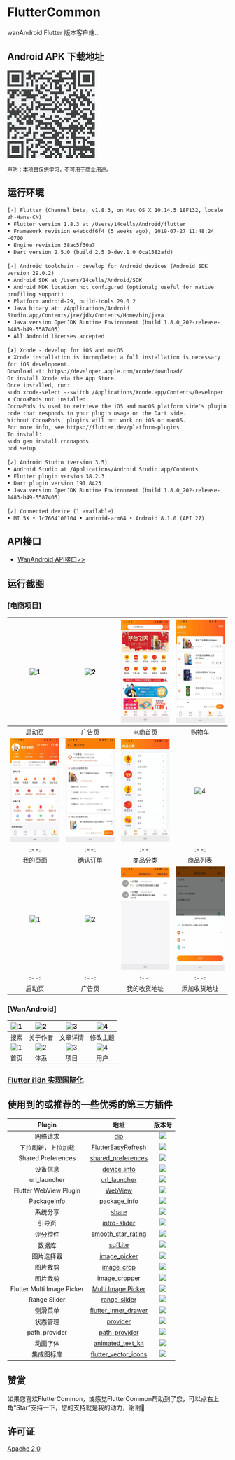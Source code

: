 
# FlutterCommon

wanAndroid Flutter 版本客户端..

## Android APK 下载地址

![](https://github.com/androidlgf/FlutterCommon/blob/master/flutter_common/down.png)


`声明：本项目仅供学习，不可用于商业用途。`

## 运行环境

```
[✓] Flutter (Channel beta, v1.8.3, on Mac OS X 10.14.5 18F132, locale zh-Hans-CN)
• Flutter version 1.8.3 at /Users/14cells/Android/flutter
• Framework revision e4ebcdf6f4 (5 weeks ago), 2019-07-27 11:48:24 -0700
• Engine revision 38ac5f30a7
• Dart version 2.5.0 (build 2.5.0-dev.1.0 0ca1582afd)

[✓] Android toolchain - develop for Android devices (Android SDK version 29.0.2)
• Android SDK at /Users/14cells/Android/SDK
• Android NDK location not configured (optional; useful for native profiling support)
• Platform android-29, build-tools 29.0.2
• Java binary at: /Applications/Android Studio.app/Contents/jre/jdk/Contents/Home/bin/java
• Java version OpenJDK Runtime Environment (build 1.8.0_202-release-1483-b49-5587405)
• All Android licenses accepted.

[✗] Xcode - develop for iOS and macOS
✗ Xcode installation is incomplete; a full installation is necessary for iOS development.
Download at: https://developer.apple.com/xcode/download/
Or install Xcode via the App Store.
Once installed, run:
sudo xcode-select --switch /Applications/Xcode.app/Contents/Developer
✗ CocoaPods not installed.
CocoaPods is used to retrieve the iOS and macOS platform side's plugin code that responds to your plugin usage on the Dart side.
Without CocoaPods, plugins will not work on iOS or macOS.
For more info, see https://flutter.dev/platform-plugins
To install:
sudo gem install cocoapods
pod setup

[✓] Android Studio (version 3.5)
• Android Studio at /Applications/Android Studio.app/Contents
• Flutter plugin version 38.2.3
• Dart plugin version 191.8423
• Java version OpenJDK Runtime Environment (build 1.8.0_202-release-1483-b49-5587405)

[✓] Connected device (1 available)
• MI 5X • 1c7664100104 • android-arm64 • Android 8.1.0 (API 27)
```

## API接口

- [WanAndroid API接口>>](https://wanandroid.com/index)

## 运行截图

### [电商项目]
|![1](https://github.com/androidlgf/FlutterCommon/blob/master/flutter_common/screenshots/6111575015568_.pic.jpg)|![2](https://github.com/androidlgf/FlutterCommon/blob/master/flutter_common/screenshots/6091575015565_.pic.jpg)|![3](https://github.com/androidlgf/FlutterCommon/blob/master/flutter_common/screenshots/6101575015567_.pic.jpg)|![4](https://github.com/androidlgf/FlutterCommon/blob/master/flutter_common/screenshots/6121575015570_.pic.jpg)|
| :--: | :--: | :--: | :--: |
| 启动页 | 广告页 | 电商首页 | 购物车 |
|![1](https://github.com/androidlgf/FlutterCommon/blob/master/flutter_common/screenshots/6331576467019_.pic.jpg)|![2](https://github.com/androidlgf/FlutterCommon/blob/master/flutter_common/screenshots/6321576466684_.pic.jpg)|![3](https://github.com/androidlgf/FlutterCommon/blob/master/flutter_common/screenshots/6131575015571_.pic.jpg)|![4](https://github.com/androidlgf/FlutterCommon/blob/master/flutter_common/screenshots/6081575015564_.pic.jpg)|
| :--: | :--: | :--: | :--: |
| 我的页面 | 确认订单 | 商品分类 | 商品列表 |
|![1](https://github.com/androidlgf/FlutterCommon/blob/master/flutter_common/screenshots/6111575015568_.pic.jpg)|![2](https://github.com/androidlgf/FlutterCommon/blob/master/flutter_common/screenshots/6091575015565_.pic.jpg)|![3](https://github.com/androidlgf/FlutterCommon/blob/master/flutter_common/screenshots/6311576466683_.pic.jpg)|![4](https://github.com/androidlgf/FlutterCommon/blob/master/flutter_common/screenshots/6291576466680_.pic.jpg)|
| :--: | :--: | :--: | :--: |
| 启动页 | 广告页 | 我的收货地址 | 添加收货地址 |

### [WanAndroid]


|![1](https://github.com/androidlgf/FlutterCommon/blob/master/flutter_common/screenshots/WechatIMG510.png)|![2](https://github.com/androidlgf/FlutterCommon/blob/master/flutter_common/screenshots/WechatIMG513.jpeg)|![3](https://github.com/androidlgf/FlutterCommon/blob/master/flutter_common/screenshots/WechatIMG515.jpeg)|![4](https://github.com/androidlgf/FlutterCommon/blob/master/flutter_common/screenshots/WechatIMG516.png)|
| :--: | :--: | :--: | :--: |
| 搜索 | 关于作者 | 文章详情 | 修改主题 |
|![1](https://github.com/androidlgf/FlutterCommon/blob/master/flutter_common/screenshots/WechatIMG512.jpeg)|![2](https://github.com/androidlgf/FlutterCommon/blob/master/flutter_common/screenshots/WechatIMG517.jpeg)|![3](https://github.com/androidlgf/FlutterCommon/blob/master/flutter_common/screenshots/WechatIMG514.jpeg)|![4](https://github.com/androidlgf/FlutterCommon/blob/master/flutter_common/screenshots/WechatIMG511.png)|
| 首页  | 体系 | 项目 | 用户 |


### [Flutter i18n 实现国际化](https://github.com/shichunlei/flutter_app/wiki/Flutter-i18n-%E5%AE%9E%E7%8E%B0%E5%9B%BD%E9%99%85%E5%8C%96)


## 使用到的或推荐的一些优秀的第三方插件

| Plugin | 地址 | 版本号 |
| :--: | :--: | :--: |
| 网络请求 | [dio](https://pub.dartlang.org/packages/dio) | ![](https://img.shields.io/pub/v/dio.svg) |
| 下拉刷新，上拉加载 |[FlutterEasyRefresh](https://github.com/xuelongqy/flutter_easyrefresh)|![](https://img.shields.io/pub/v/flutter_easyrefresh.svg)|
| Shared Preferences |[shared_preferences](https://github.com/flutter/plugins/tree/master/packages/shared_preferences)|![](https://img.shields.io/pub/v/shared_preferences.svg)|
| 设备信息 |[device_info](https://github.com/flutter/plugins/tree/master/packages/device_info)|![](https://img.shields.io/pub/v/device_info.svg)|
| url_launcher | [url_launcher](https://github.com/flutter/plugins/tree/master/packages/url_launcher) | ![](https://img.shields.io/pub/v/url_launcher.svg) | 
| Flutter WebView Plugin | [WebView](https://github.com/fluttercommunity/flutter_webview_plugin) | ![](https://img.shields.io/pub/v/flutter_webview_plugin.svg) | 
| PackageInfo | [package_info](https://github.com/flutter/plugins/tree/master/packages/package_info) | ![](https://img.shields.io/pub/v/package_info.svg) | 
| 系统分享 | [share](https://github.com/flutter/plugins/tree/master/packages/share) | ![](https://img.shields.io/pub/v/share.svg) |
| 引导页 | [intro-slider](https://github.com/duytq94/flutter-intro-slider) | ![](https://img.shields.io/pub/v/intro_slider.svg) |
| 评分控件 | [smooth_star_rating](https://github.com/thangmam/smoothratingbar) | ![](https://img.shields.io/pub/v/smooth_star_rating.svg) |
| 数据库 | [sqfLite](https://github.com/tekartik/sqflite) | ![](https://img.shields.io/pub/v/sqflite.svg) | 
| 图片选择器 | [image_picker](https://github.com/flutter/plugins/tree/master/packages/image_picker) | ![](https://img.shields.io/pub/v/image_picker.svg) | 
| 图片裁剪 | [image_crop](https://github.com/VolodymyrLykhonis/image_crop) |![](https://img.shields.io/pub/v/image_crop.svg)|
| 图片裁剪 | [image_cropper](https://github.com/hnvn/flutter_image_cropper) |![](https://img.shields.io/pub/v/image_cropper.svg)|
| Flutter Multi Image Picker | [Multi Image Picker](https://github.com/Sh1d0w/multi_image_picker) | ![](https://img.shields.io/pub/v/multi_image_picker.svg) | 
| Range Slider | [range_slider](https://github.com/boeledi/RangeSlider) | ![](https://img.shields.io/pub/v/flutter_range_slider.svg) | 
| 侧滑菜单 | [flutter_inner_drawer](https://github.com/Dn-a/flutter_inner_drawer) | ![](https://img.shields.io/pub/v/flutter_inner_drawer.svg) |
| 状态管理 | [provider](https://github.com/rrousselGit/provider) | ![](https://img.shields.io/pub/v/provider.svg) |
| path_provider | [path_provider](https://github.com/flutter/plugins/tree/master/packages/path_provider) | ![](https://img.shields.io/pub/v/path_provider.svg) |
| 动画字体 | [animated_text_kit](https://github.com/aagarwal1012/Animated-Text-Kit) | ![](https://img.shields.io/pub/v/animated_text_kit.svg) |
| 集成图标库 |[flutter_vector_icons](https://github.com/pd4d10/flutter-vector-icons)| ![](https://img.shields.io/pub/v/flutter_vector_icons.svg) |


## 赞赏

如果您喜欢FlutterCommon，或感觉FlutterCommon帮助到了您，可以点右上角“Star”支持一下，您的支持就是我的动力，谢谢🙂

## 许可证

[Apache 2.0](https://github.com/androidlgf/FlutterCommon/blob/master/LICENSE)
